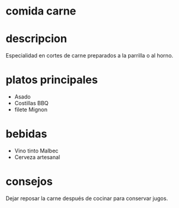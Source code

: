 # comida carne 

# descripcion 
Especialidad en cortes de carne preparados a la parrilla o al horno.

# platos principales 
- Asado 
- Costillas BBQ
- filete Mignon

# bebidas 
- Vino tinto Malbec 
- Cerveza artesanal

# consejos 
Dejar reposar la carne después de cocinar para conservar jugos.
